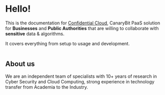 # Hello!

This is the documentation for [Confidential Cloud](https://confidentialcloud.io), CanaryBit PaaS solution for **Businesses** and **Public Authorities** that are willing to collaborate with **sensitive** data & algorithms.

It covers everything from setup to usage and development.

<embed src="https://www.canarybit.eu/wp-content/uploads/2022/01/confidential-cloud-architecture-light.png" alt="CanaryBit Confidential Cloud" width="100%" />

## About us

We are an independent team of specialists with 10+ years of research in Cyber Security and Cloud Computing, strong experience in technology transfer from Academia to the Industry.
